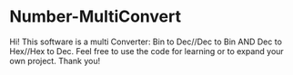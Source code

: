 # Number-MultiConvert
Hi!
This software is a multi Converter: Bin to Dec//Dec to Bin AND Dec to Hex//Hex to Dec. 
Feel free to use the code for learning or to expand your own project.
Thank you!
